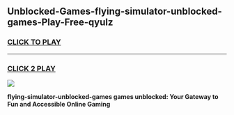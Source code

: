 
## Unblocked-Games-flying-simulator-unblocked-games-Play-Free-qyulz
<h3>
<a href="https://premium76.site?title=flying-simulator-unblocked-games&ref=20M">CLICK TO PLAY</a></h3>
<hr>

<h3>
<a href="https://premium76.site?title=flying-simulator-unblocked-games&ref=20M">CLICK 2 PLAY</a>
  
</h3>

<a href="https://premium76.site?title=flying-simulator-unblocked-games&ref=19M"><img src="https://clearcache.store/games.png"></a>


**flying-simulator-unblocked-games games unblocked: Your Gateway to Fun and Accessible Online Gaming**
